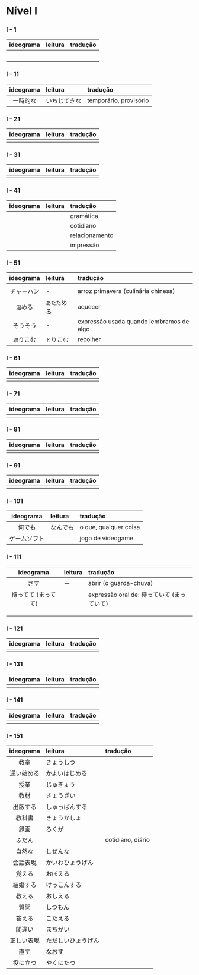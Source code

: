 # Nível I


### I - 1

| ideograma | leitura | tradução |
|:---------:|:--------|:---------|
|  |  |  |
|  |  |  |
|  |  |  |
|  |  |  |
|  |  |  |


### I - 11

| ideograma | leitura | tradução |
|:---------:|:--------|:---------|
| 一時的な | いちじてきな | temporário, provisório |


### I - 21

| ideograma | leitura | tradução |
|:---------:|:--------|:---------|
|  |  |  |


### I - 31

| ideograma | leitura | tradução |
|:---------:|:--------|:---------|
|  |  |  |


### I - 41

| ideograma | leitura | tradução |
|:---------:|:--------|:---------|
|  |  | gramática |
|  |  | cotidiano |
|  |  | relacionamento |
|  |  | impressão |


### I - 51

| ideograma | leitura | tradução |
|:---------:|:--------|:---------|
|  |  |  |
| チャーハン | - | arroz primavera (culinária chinesa) |
| ```温```める | ```あたた```める | aquecer |
| そうそう | - | expressão usada quando lembramos de algo |
| ```取```りこむ | ```と```りこむ | recolher |


### I - 61

| ideograma | leitura | tradução |
|:---------:|:--------|:---------|
|  |  |  |


### I - 71

| ideograma | leitura | tradução |
|:---------:|:--------|:---------|
|  |  |  |


### I - 81

| ideograma | leitura | tradução |
|:---------:|:--------|:---------|
|  |  |  |


### I - 91

| ideograma | leitura | tradução |
|:---------:|:--------|:---------|
|  |  |  |


### I - 101

| ideograma | leitura | tradução |
|:---------:|:--------|:---------|
| 何でも | なんでも | o que, qualquer coisa |
| ゲームソフト |  | jogo de videogame |


### I - 111

| ideograma | leitura | tradução |
|:---------:|:--------|:---------|
| さす | ー | abrir (o guarda-chuva) |
| 待ってて (まってて) |  | expressão oral de: 待っていて (まっていて) |
|  |  |  |
|  |  |  |
|  |  |  |


### I - 121

| ideograma | leitura | tradução |
|:---------:|:--------|:---------|
|  |  |  |


### I - 131

| ideograma | leitura | tradução |
|:---------:|:--------|:---------|
|  |  |  |


### I - 141

| ideograma | leitura | tradução |
|:---------:|:--------|:---------|
|  |  |  |


### I - 151

| ideograma | leitura | tradução |
|:---------:|:--------|:---------|
| 教室 | きょうしつ |  |
| 通い始める | かよいはじめる |  |
| 授業 | じゅぎょう |  |
| 教材 | きょうざい |  |
| 出版する | しゅっぱんする |  |
| 教科書 | きょうかしょ |  |
| 録画 | ろくが |  |
| ふだん |  | cotidiano, diário |
| 自然な | しぜんな |  |
| 会話表現 | かいわひょうげん |  |
| 覚える | おぼえる |  |
| 結婚する | けっこんする |  |
| 教える | おしえる |  |
| 質問 | しつもん |  |
| 答える | こたえる |  |
| 間違い | まちがい |  |
| 正しい表現 | ただしいひょうげん |  |
| 直す | なおす |  |
| 役に立つ | やくにたつ |  |
